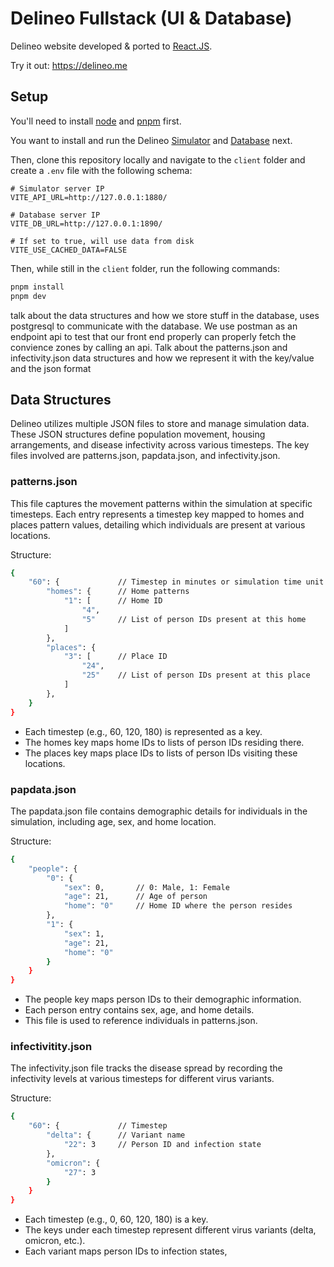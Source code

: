 # Delineo Fullstack (UI & Database)

Delineo website developed & ported to [React.JS](https://github.com/facebook/react).

Try it out: <https://delineo.me>

## Setup

You'll need to install [node](https://nodejs.org/) and [pnpm](https://pnpm.io/) first.

You want to install and run the Delineo [Simulator](https://github.com/Delineo-Disease-Modeling/Simulation) and [Database](https://github.com/Delineo-Disease-Modeling/Database) next.

Then, clone this repository locally and navigate to the `client` folder and create a `.env` file with the following schema:

```text
# Simulator server IP
VITE_API_URL=http://127.0.0.1:1880/

# Database server IP 
VITE_DB_URL=http://127.0.0.1:1890/

# If set to true, will use data from disk
VITE_USE_CACHED_DATA=FALSE
```

Then, while still in the `client` folder, run the following commands:

```bash
pnpm install
pnpm dev
```

talk about the data structures and how we store stuff in the database, uses postgresql to communicate with the database. We use postman as an endpoint api to test that our front end properly can properly fetch the convience zones by calling an api. Talk about the patterns.json and infectivity.json data structures and how we represent it with the key/value and the json format


## Data Structures
Delineo utilizes multiple JSON files to store and manage simulation data. These JSON structures define population movement, housing arrangements, and disease infectivity across various timesteps. The key files involved are patterns.json, papdata.json, and infectivity.json.

### patterns.json ###
This file captures the movement patterns within the simulation at specific timesteps. Each entry represents a timestep key mapped to homes and places pattern values, detailing which individuals are present at various locations. 

Structure:
```bash
{
    "60": {             // Timestep in minutes or simulation time unit
        "homes": {      // Home patterns
            "1": [      // Home ID
                "4", 
                "5"     // List of person IDs present at this home
            ]
        },
        "places": {
            "3": [      // Place ID
                "24", 
                "25"    // List of person IDs present at this place
            ]
        },
    }
}
```
- Each timestep (e.g., 60, 120, 180) is represented as a key.
- The homes key maps home IDs to lists of person IDs residing there.
- The places key maps place IDs to lists of person IDs visiting these locations.

### papdata.json ###
The papdata.json file contains demographic details for individuals in the simulation, including age, sex, and home location.

Structure:
```bash
{
    "people": {
        "0": {
            "sex": 0,       // 0: Male, 1: Female
            "age": 21,      // Age of person
            "home": "0"     // Home ID where the person resides
        },
        "1": {
            "sex": 1,
            "age": 21,
            "home": "0"
        }
    }
}
```
- The people key maps person IDs to their demographic information.
- Each person entry contains sex, age, and home details.
- This file is used to reference individuals in patterns.json.

### infectivitity.json ###
The infectivity.json file tracks the disease spread by recording the infectivity levels at various timesteps for different virus variants.

Structure:
```bash
{
    "60": {             // Timestep
        "delta": {      // Variant name
            "22": 3     // Person ID and infection state
        },
        "omicron": {
            "27": 3
        }
    }
}
```
- Each timestep (e.g., 0, 60, 120, 180) is a key.
- The keys under each timestep represent different virus variants (delta, omicron, etc.).
- Each variant maps person IDs to infection states, 
